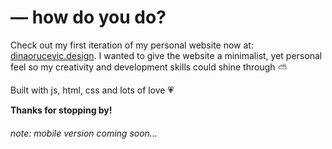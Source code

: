 #  ⁠— how do you do? 

Check out my first iteration of my personal website now at: [dinaorucevic.design](dinaorucevic.design). I wanted to give the website a minimalist, yet personal feel so my creativity and development skills could shine through ⛅
 

Built with js, html, css and lots of love 💗

**Thanks for stopping by!**

###### *note: mobile version coming soon...*
